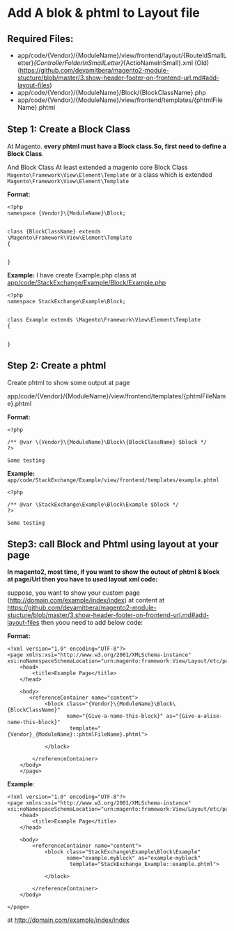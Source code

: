 # Add A blok & phtml to Layout file

## Required Files:

- app/code/{Vendor}/{ModuleName}/view/frontend/layout/{RouteIdSmallLetter}_{ControllerFolderInSmallLetter}_{ActioNameInSmall}.xml (Old) (https://github.com/devamitbera/magento2-module-stucture/blob/master/3.show-header-footer-on-frontend-url.md#add-layout-files)
- app/code/{Vendor}/{ModuleName}/Block/{BlockClassName}.php
- app/code/{Vendor}/{ModuleName}/view/frontend/templates/{phtmlFileName}.phtml


## Step 1: Create a Block Class

At Magento. **every phtml must have a Block class.So, first need to define a Block Class**.

And Block Class At least extended a magento core Block Class `Magento\Framework\View\Element\Template` 
 or a class which is extended  `Magento\Framework\View\Element\Template`
 
 **Format:**
 ```
 <?php
namespace {Vendor}\{ModuleName}\Block;


class {BlockClassName} extends \Magento\Framework\View\Element\Template
{
   
    
}
```

**Example:** I have create Example.php class at [app/code/StackExchange/Example/Block/Example.php](https://github.com/devamitbera/magento2-module-stucture/blob/master/module-row/app/code/StackExchange/Example/Block/Example.php#L4)

```
<?php
namespace StackExchange\Example\Block;


class Example extends \Magento\Framework\View\Element\Template
{
   
    
}
```


## Step 2: Create a phtml 

Create phtml to show some output at page 

app/code/{Vendor}/{ModuleName}/view/frontend/templates/{phtmlFileName}.phtml


**Format:**
```
<?php

/** @var \{Vendor}\{ModuleName}\Block\{BlockClassName} $block */
?>

Some testing
```


**Example:**  `app/code/StackExchange/Example/view/frontend/templates/example.phtml`

```
<?php

/** @var \StackExchange\Example\Block\Example $block */
?>

Some testing
```

## Step3: call Block and Phtml using layout at your page

**In magento2, most time, if you want to show the outout of phtml & block at page/Url then you have to used layout xml code:**

suppose, you want to show your custom page (http://domain.com/example/index/index) at content at https://github.com/devamitbera/magento2-module-stucture/blob/master/3.show-header-footer-on-frontend-url.md#add-layout-files
then  yoou need to add below code:


**Format:**
```
<?xml version="1.0" encoding="UTF-8"?>
<page xmlns:xsi="http://www.w3.org/2001/XMLSchema-instance"  xsi:noNamespaceSchemaLocation="urn:magento:framework:View/Layout/etc/page_configuration.xsd">
    <head>
        <title>Example Page</title>
    </head>

    <body>
       <referenceContainer name="content">
            <block class="{Vendor}\{ModuleName}\Block\{BlockClassName}" 
                   name="{Give-a-name-this-block}" as="{Give-a-alise-name-this-block}"
                    template="{Vendor}_{ModuleName}::phtmlFileName}.phtml"> 
  
            </block>

        </referenceContainer>
    </body>
    </page>
```

**Example**:

```
<?xml version="1.0" encoding="UTF-8"?>
<page xmlns:xsi="http://www.w3.org/2001/XMLSchema-instance"  xsi:noNamespaceSchemaLocation="urn:magento:framework:View/Layout/etc/page_configuration.xsd">
    <head>
        <title>Example Page</title>
    </head>

    <body>
        <referenceContainer name="content">
            <block class="StackExchange\Example\Block\Example" 
                   name="example.myblock" as="example-myblock"
                    template="StackExchange_Example::example.phtml"> 
  
            </block>

        </referenceContainer>
    </body>

</page>
```
 at http://domain.com/example/index/index
